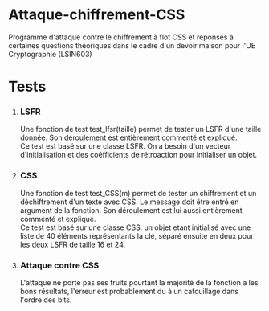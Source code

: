 # Attaque-chiffrement-CSS
Programme d'attaque contre le chiffrement à flot CSS et réponses à certaines questions théoriques dans le cadre d'un devoir maison pour l'UE Cryptographie (LSIN603)


# Tests

1. ### LSFR
    Une fonction de test test_lfsr(taille) permet de tester un LSFR d'une taille donnée. Son déroulement est entièrement commenté et expliqué.\
    Ce test est basé sur une classe LSFR. On a besoin d'un vecteur d'initialisation et des coéfficients de rétroaction pour initialiser un objet.
2. ### CSS
    Une fonction de test test_CSS(m) permet de tester un chiffrement et un déchiffrement d'un texte avec CSS. Le message doit être entré en argument de la fonction. Son déroulement est lui aussi entièrement commenté et expliqué.\
    Ce test est basé sur une classe CSS, un objet etant initialisé avec une liste de 40 éléments représentants la clé, séparé ensuite en deux pour les deux LSFR de taille 16 et 24.
3. ### Attaque contre CSS
    L'attaque ne porte pas ses fruits pourtant la majorité de la fonction a les bons résultats, l'erreur est probablement du à un cafouillage dans l'ordre des bits.
